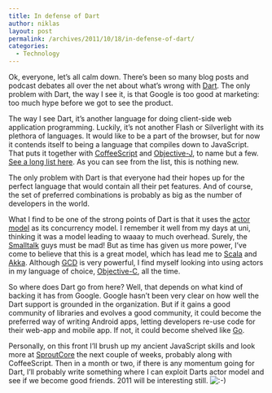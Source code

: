 ```yaml
---
title: In defense of Dart
author: niklas
layout: post
permalink: /archives/2011/10/18/in-defense-of-dart/
categories:
  - Technology
---
```

Ok, everyone, let&#8217;s all calm down. There&#8217;s been so many blog posts and podcast debates all over the net about what&#8217;s wrong with [Dart][1]. The only problem with Dart, the way I see it, is that Google is too good at marketing: too much hype before we got to see the product.

The way I see Dart, it&#8217;s another language for doing client-side web application programming. Luckily, it&#8217;s not another Flash or Silverlight with its plethora of languages. It would like to be a part of the browser, but for now it contends itself to being a language that compiles down to JavaScript. That puts it together with <a href="http://jashkenas.github.com/coffee-script/" class="broken_link">CoffeeScript</a> and [Objective-J][2], to name but a few. <a href="https://github.com/jashkenas/coffee-script/wiki/List-of-languages-that-compile-to-JS" class="broken_link">See a long list here</a>. As you can see from the list, this is nothing new.

The only problem with Dart is that everyone had their hopes up for the perfect language that would contain all their pet features. And of course, the set of preferred combinations is probably as big as the number of developers in the world.

What I find to be one of the strong points of Dart is that it uses the [actor model][3] as its concurrency model. I remember it well from my days at uni, thinking it was a model leading to waaay to much overhead. Surely, the [Smalltalk][4] guys must be mad! But as time has given us more power, I&#8217;ve come to believe that this is a great model, which has lead me to [Scala][5] and [Akka][6]. Although [GCD][7] is very powerful, I find myself looking into using actors in my language of choice, [Objective-C][8], all the time.

So where does Dart go from here? Well, that depends on what kind of backing it has from Google. Google hasn&#8217;t been very clear on how well the Dart support is grounded in the organization. But if it gains a good community of libraries and evolves a good community, it could become the preferred way of writing Android apps, letting developers re-use code for their web-app and mobile app. If not, it could become shelved like [Go][9].

Personally, on this front I&#8217;ll brush up my ancient JavaScript skills and look more at [SproutCore][10] the next couple of weeks, probably along with CoffeeScript. Then in a month or two, if there is any momentum going for Dart, I&#8217;ll probably write something where I can exploit Darts actor model and see if we become good friends. 2011 will be interesting still. <img src='http://blog.saers.com/wp-includes/images/smilies/icon_smile.gif' alt=':-)' class='wp-smiley' />

 [1]: http://www.dartlang.org/
 [2]: http://cappuccino.org/learn/tutorials/objective-j-tutorial.php
 [3]: http://en.wikipedia.org/wiki/Actor_model
 [4]: http://www.smalltalk.org
 [5]: http://www.scala-lang.org/
 [6]: http://akka.io/
 [7]: http://en.wikipedia.org/wiki/Grand_Central_Dispatch
 [8]: http://en.wikipedia.org/wiki/Objective-C
 [9]: http://golang.org/
 [10]: http://www.sproutcore.com/